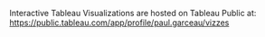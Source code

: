 Interactive Tableau Visualizations are hosted on Tableau Public at:
https://public.tableau.com/app/profile/paul.garceau/vizzes
